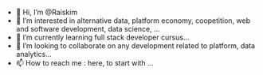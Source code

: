 - 👋 Hi, I’m @Raiskim
- 👀 I’m interested in alternative data, platform economy, coopetition, web and software development, data science, ...
- 🌱 I’m currently learning full stack developer cursus...
- 💞️ I’m looking to collaborate on any development related to platform, data analytics...
- 📫 How to reach me : here, to start with ...

<!---
Raiskim/Raiskim is a ✨ special ✨ repository because its `README.md` (this file) appears on your GitHub profile.
You can click the Preview link to take a look at your changes.
--->

